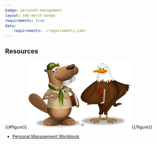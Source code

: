 ```yaml
---
badge: personal-management
layout: smb-merit-badge
requirements: true
data:
    requirements: ./requirements.yaml
---
```


## Resources

{{#figure}}<img src="personal-management-bucky.jpg" class="W(100%)" />{{/figure}}
* [Personal Management Workbook](personal-management-workbook.pdf)
